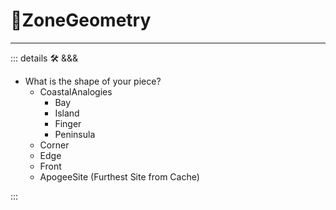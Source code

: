 # 🔻<via>ZoneGeometry</via>

---

<!-- =================================================== -->
<!-- =================================================== -->
<!-- =================================================== -->
<!-- =================================================== -->
<!-- =================================================== -->
::: details 🛠 <dev>&&&</dev>

- What is the shape of your piece?
    - CoastalAnalogies
        - Bay
        - Island
        - Finger
        - Peninsula
    - Corner
    - Edge
    - Front
    - ApogeeSite (Furthest Site from Cache)


:::
